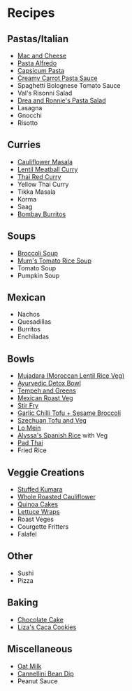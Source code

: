 # Recipes

## Pastas/Italian
* [Mac and Cheese](https://www.feastingathome.com/healthy-mac-and-cheese/)
* [Pasta Alfredo](https://www.feastingathome.com/vegan-alfredo-sauce/)
* [Capsicum Pasta](https://minimalistbaker.com/vegan-roasted-red-pepper-pasta-gf/)
* [Creamy Carrot Pasta Sauce](https://www.feastingathome.com/orecchiette-with-creamy-carrot-sauce/)
* Spaghetti Bolognese Tomato Sauce
* Val's Risonni Salad
* [Drea and Ronnie's Pasta Salad](./recipes/drea-ronnie-pasta-salad.md)
* Lasagna
* Gnocchi
* Risotto

## Curries
* [Cauliflower Masala](https://www.feastingathome.com/quick-cauliflower-masala/)
* [Lentil Meatball Curry](https://www.feastingathome.com/lentil-meatballs-with-indian-fenugreek-sauce/)
* [Thai Red Curry](https://cookieandkate.com/thai-red-curry-recipe/)
* Yellow Thai Curry
* Tikka Masala
* Korma
* Saag
* [Bombay Burritos](https://www.feastingathome.com/indian-frankie-recipe/)

## Soups
* [Broccoli Soup](https://www.feastingathome.com/vegan-broccoli-soup/)
* [Mum's Tomato Rice Soup](./recipes/tomato-rice-soup.md)
* Tomato Soup
* Pumpkin Soup

## Mexican
* Nachos
* Quesadillas
* Burritos
* Enchiladas

## Bowls
* [Mujadara (Moroccan Lentil Rice Veg)](https://www.feastingathome.com/instant-pot-mujadara/)
* [Ayurvedic Detox Bowl](https://www.feastingathome.com/ayurvedic-detox-bowl-khichari/)
* [Tempeh and Greens](https://www.feastingathome.com/blackened-tempeh/)
* [Mexican Roast Veg](https://www.feastingathome.com/vegan-oaxacan-bowl/)
* [Stir Fry](https://www.feastingathome.com/broccolini-mushroom-stir-fry/)
* [Garlic Chilli Tofu + Sesame Broccoli](https://www.feastingathome.com/chili-garlic-tofu-with-sesame-brocolini/)
* [Szechuan Tofu and Veg](https://www.feastingathome.com/szechuan-tofu-and-veggies/)
* [Lo Mein](https://www.feastingathome.com/lo-mein/)
* [Alyssa's Spanish Rice](./recipes/alyssa-spanish-rice.md) with Veg
* [Pad Thai](https://www.feastingathome.com/15-minute-pad-thai/)
* Fried Rice

## Veggie Creations
* [Stuffed Kumara](https://theliveinkitchen.com/vegan-stuffed-sweet-potatoes-with-spinach-and-white-beans/)
* [Whole Roasted Cauliflower](https://www.feastingathome.com/whole-roasted-cauliflower-with-black-tahini-and-sumac/)
* [Quinoa Cakes](https://www.feastingathome.com/quinoa-cakes-with-cherry-tomato-mint-and-chick-pea-relish/)
* [Lettuce Wraps](https://www.feastingathome.com/healthy-vegan-collard-green-wraps/)
* Roast Veges
* Courgette Fritters
* Falafel

## Other
* Sushi
* Pizza

## Baking
* [Chocolate Cake](https://www.noracooks.com/vegan-chocolate-cake/)
* [Liza's Caca Cookies](./recipes/liza-caca-cookies.md)

## Miscellaneous
* [Oat Milk](https://minimalistbaker.com/make-oat-milk/)
* [Cannellini Bean Dip](http://allrecipes.co.uk/recipe/2490/cannellini-bean-and-coriander-dip.aspx)
* Peanut Sauce


